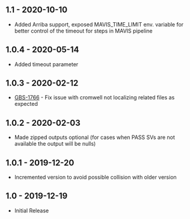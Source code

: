 ## 1.1   - 2020-10-10
- Added Arriba support, exposed MAVIS_TIME_LIMIT env. variable for better control of the timeout for steps in MAVIS pipeline
## 1.0.4 - 2020-05-14
- Added timeout parameter
## 1.0.3 - 2020-02-12
- [GBS-1766](https://jira.oicr.on.ca/browse/GBS-1766) - Fix issue with cromwell not localizing related files as expected
## 1.0.2 - 2020-02-03
 - Made zipped outputs optional (for cases when PASS SVs are not available the output will be nulls)
## 1.0.1 - 2019-12-20
 - Incremented version to avoid possible collision with older version
## 1.0   - 2019-12-19
 - Initial Release
